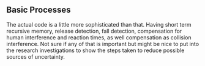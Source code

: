 ## Basic Processes
The actual code is a little more sophisticated than that. Having short term recursive
memory, release detection, fall detection, compensation for human interference and
reaction times, as well compensation as collision interference. Not sure if any of that
is important but might be nice to put into the research investigations to show the
steps taken to reduce possible sources of uncertainty.
